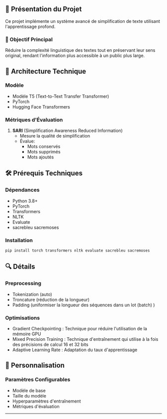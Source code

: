 ## 🤖 Présentation du Projet

Ce projet implémente un système avancé de simplification de texte utilisant l'apprentissage profond.

### 🎯 Objectif Principal
Réduire la complexité linguistique des textes tout en préservant leur sens original, rendant l'information plus accessible à un public plus large.

## 🧠 Architecture Technique

### Modèle
- Modèle T5 (Text-to-Text Transfer Transformer)
- PyTorch
- Hugging Face Transformers

### Métriques d'Évaluation
1. **SARI** (Simplification Awareness Reduced Information)
   - Mesure la qualité de simplification
   - Évalue:
     * Mots conservés
     * Mots supprimés
     * Mots ajoutés

## 🛠 Prérequis Techniques

### Dépendances
- Python 3.8+
- PyTorch
- Transformers
- NLTK
- Evaluate
- sacrebleu sacremoses

### Installation
```bash
pip install torch transformers nltk evaluate sacrebleu sacremoses
```

## 🔍 Détails 

### Preprocessing
- Tokenization (auto)
- Troncature (réduction de la longueur)
- Padding (uniformiser la longueur des séquences dans un lot (batch) )

### Optimisations
- Gradient Checkpointing : Technique pour réduire l'utilisation de la mémoire GPU
- Mixed Precision Training : Technique d'entraînement qui utilise à la fois des précisions de calcul 16 et 32 bits
- Adaptive Learning Rate : Adaptation du taux d'apprentissage

## 🧩 Personnalisation

### Paramètres Configurables
- Modèle de base
- Taille du modèle
- Hyperparamètres d'entraînement
- Métriques d'évaluation
---
